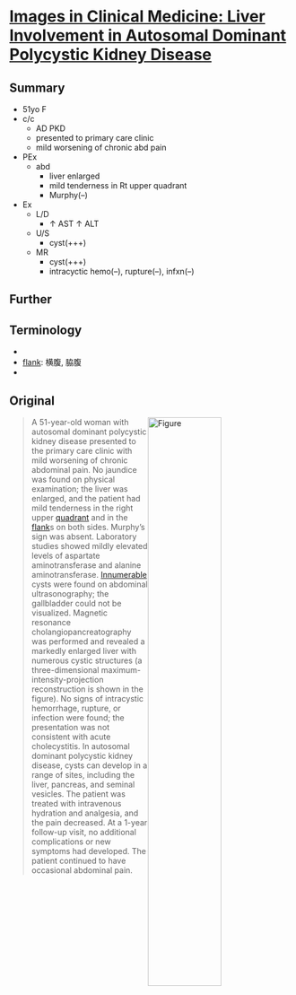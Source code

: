 <!--
Filename: 	2019-05-16_51F.md
Project: 	/Users/shume/Developer/physician/NEJM/IiCM
Author: 	shumez <https://github.com/shumez>
Created: 	2019-05-17 14:01:8
Modified: 	2019-05-31 16:43:37
-----
Copyright (c) 2019 shumez
-->

# [Images in Clinical Medicine: Liver Involvement in Autosomal Dominant Polycystic Kidney Disease][2019_AdinMehmetE]

## Summary

* 51yo F
* c/c
	* AD PKD 
	* presented to primary care clinic
	* mild worsening of chronic abd pain
* PEx
	* abd
		* liver enlarged 
		* mild tenderness in Rt upper quadrant
		* Murphy(–)
* Ex
	* L/D
		* &uarr; AST &uarr; ALT
	* U/S
		* cyst(+++)
	* MR
		* cyst(+++)
		* intracyctic hemo(–), rupture(–), infxn(–)

## Further


## Terminology

* [quadrant]: 象限
* [flank]: 横腹, 脇腹
* [innumerable]: 無数

## Original

[![Figure][fig]][fig]

> A 51-year-old woman with autosomal dominant polycystic kidney disease presented to the primary care clinic with mild worsening of chronic abdominal pain. No jaundice was found on physical examination; the liver was enlarged, and the patient had mild tenderness in the right upper [quadrant] and in the [flank]s on both sides. Murphy’s sign was absent. Laboratory studies showed mildly elevated levels of aspartate aminotransferase and alanine aminotransferase. [Innumerable] cysts were found on abdominal ultrasonography; the gallbladder could not be visualized. Magnetic resonance cholangiopancreatography was performed and revealed a markedly enlarged liver with numerous cystic structures (a three-dimensional maximum-intensity-projection reconstruction is shown in the figure). No signs of intracystic hemorrhage, rupture, or infection were found; the presentation was not consistent with acute cholecystitis. In autosomal dominant polycystic kidney disease, cysts can develop in a range of sites, including the liver, pancreas, and seminal vesicles. The patient was treated with intravenous hydration and analgesia, and the pain decreased. At a 1-year follow-up visit, no additional complications or new symptoms had developed. The patient continued to have occasional abdominal pain.

##
<!-- ref -->
[2019_AdinMehmetE]: https://www.nejm.org/doi/full/10.1056/NEJMicm1809242


<!-- fig -->
[fig]: https://www.nejm.org/na101/home/literatum/publisher/mms/journals/content/nejm/2019/nejm_2019.380.issue-20/nejmicm1809242/20190510/images/img_medium/nejmicm1809242_f1.jpeg

<!-- term -->
[quadrant]: #terminology "象限"
[flank]: #terminology "横腹, 脇腹"
[innumerable]: #terminology "無数"

<style type="text/css">
	img{width: 51%; float: right;}
</style>